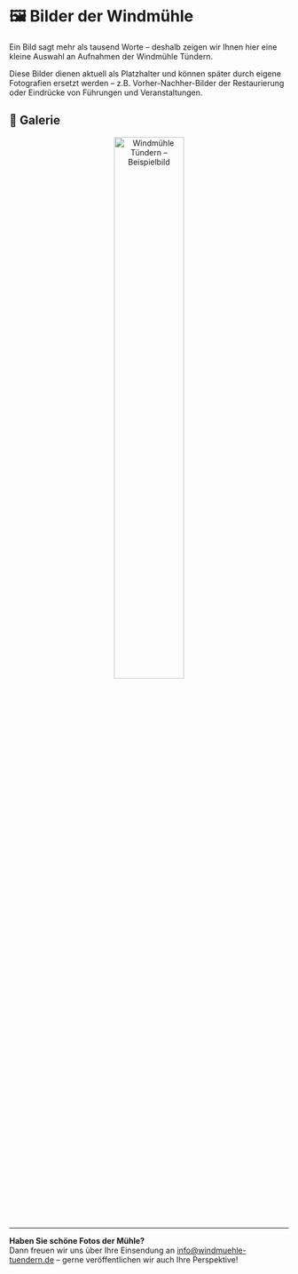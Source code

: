 # 🖼️ Bilder der Windmühle

Ein Bild sagt mehr als tausend Worte – deshalb zeigen wir Ihnen hier eine kleine Auswahl an Aufnahmen der Windmühle Tündern.

Diese Bilder dienen aktuell als Platzhalter und können später durch eigene Fotografien ersetzt werden – z.B. Vorher-Nachher-Bilder der Restaurierung oder Eindrücke von Führungen und Veranstaltungen.

## 📸 Galerie

<!-- Beispielbild -->
<p align="center">
  <img src="/imgs/from-wikipedia.png" alt="Windmühle Tündern – Beispielbild" style="width: 50%; border-radius: 8px;" />
</p>

---

**Haben Sie schöne Fotos der Mühle?**  
Dann freuen wir uns über Ihre Einsendung an [info@windmuehle-tuendern.de](mailto:info@windmuehle-tuendern.de) – gerne veröffentlichen wir auch Ihre Perspektive!
